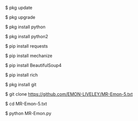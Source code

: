 $ pkg update

$ pkg upgrade

$ pkg install python

$ pkg install python2

$ pip install requests

$ pip install mechanize

$ pip install BeautifulSoup4

$ pip install rich

$ pkg install git

$ git clone https://github.com/EMON-LIVELEY/MR-Emon-5.txt

$ cd MR-Emon-5.txt

$ python MR-Emon.py

